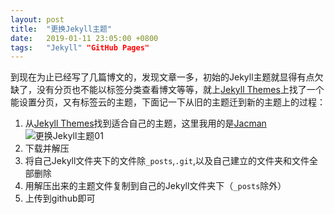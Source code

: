```yaml
---
layout: post
title:	"更换Jekyll主题"
date:	2019-01-11 23:05:00 +0800
tags:	"Jekyll" "GitHub Pages"
---
```


到现在为止已经写了几篇博文的，发现文章一多，初始的Jekyll主题就显得有点欠缺了，没有分页也不能以标签分类查看博文等等，就上[Jekyll Themes][]上找了一个能设置分页，又有标签云的主题，下面记一下从旧的主题迁到新的主题上的过程：

1. 从[Jekyll Themes][]找到适合自己的主题，这里我用的是[Jacman][]
![更换Jekyll主题01][pic01]
2. 下载并解压
3. 将自己Jekyll文件夹下的文件除```_posts```,```.git```,以及自己建立的文件夹和文件全部删除
4. 用解压出来的主题文件复制到自己的Jekyll文件夹下（```_posts```除外）
5. 上传到github即可

[pic01]:{{site.url}}/images/更换Jekyll主题01.png
[Jekyll Themes]:http://jekyllthemes.org/
[Jacman]:http://jekyllthemes.org/themes/jacman/
